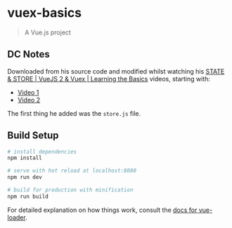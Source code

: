 # vuex-basics

> A Vue.js project

## DC Notes

Downloaded from his source code and modified whilst watching his [STATE & STORE | VueJS 2 & Vuex | Learning the Basics](https://www.youtube.com/watch?v=2CSr2vBApSI) videos, starting with:

- [Video 1](https://www.youtube.com/watch?v=2CSr2vBApSI)
- [Video 2](https://www.youtube.com/watch?v=iw1eajzWQAM)


The first thing he added was the `store.js` file.

## Build Setup

``` bash
# install dependencies
npm install

# serve with hot reload at localhost:8080
npm run dev

# build for production with minification
npm run build
```

For detailed explanation on how things work, consult the [docs for vue-loader](http://vuejs.github.io/vue-loader).
